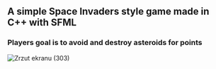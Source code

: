 ## A simple Space Invaders style game made in C++ with SFML
### Players goal is to avoid and destroy asteroids for points
![Zrzut ekranu (303)](https://github.com/user-attachments/assets/b23265f7-face-4c5b-b1fe-b71894046e94)
